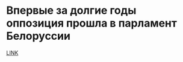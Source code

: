 # Впервые за долгие годы оппозиция прошла в парламент Белоруссии



[LINK](https://varlamov.ru/1942789.html)